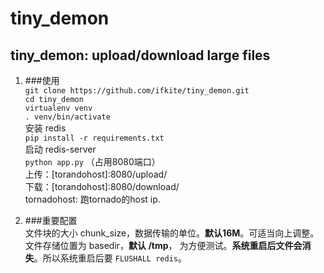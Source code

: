 # tiny_demon  
## tiny_demon: upload/download large files  

1. ###使用  
`git clone https://github.com/ifkite/tiny_demon.git`  
`cd tiny_demon`  
`virtualenv venv`  
`. venv/bin/activate`  
安装 redis  
`pip install -r requirements.txt`  
启动 redis-server  
`python app.py` （占用8080端口）  
上传：[torandohost]:8080/upload/  
下载：[torandohost]:8080/download/  
tornadohost: 跑tornado的host ip.  

2. ###重要配置  
     文件块的大小 chunk_size，数据传输的单位。**默认16M**。可适当向上调整。  
     文件存储位置为 basedir，**默认 /tmp**， 为方便测试。**系统重启后文件会消失**。所以系统重启后要 <code>FLUSHALL redis</code>。  
